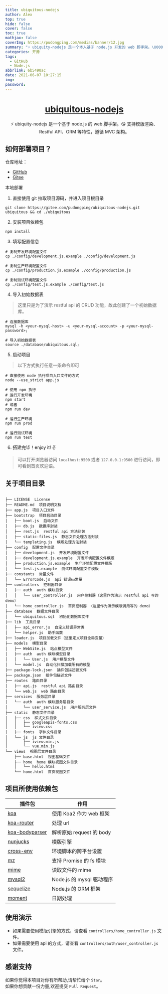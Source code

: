 ```yaml
---
title: ubiquitous-nodejs
author: Alex
top: true
hide: false
cover: false
toc: true
mathjax: false
coverImg: https://pudongping.com/medias/banner/12.jpg
summary: "⚡ ubiquity-nodejs 是一个本人基于 node.js 开发的 web 脚手架。\U0001F618 支持模版渲染、Restful API、ORM 等特性，遵循 MVC 架构。"
categories: 开源
tags:
  - GitHub
  - Node.js
abbrlink: 6b5490ac
date: 2021-06-07 10:27:15
img:
password:
---
```


<p align="center">
    <h1 align="center"><a href="https://pudodngping.com">ubiquitous-nodejs</a></h1>
    <p align="center">⚡ ubiquity-nodejs 是一个基于 node.js 的 web 脚手架。😘 支持模版渲染、Restful API、ORM 等特性，遵循 MVC 架构。</p>
</p>

## 如何部署项目？

仓库地址：
- [GitHub](https://github.com/pudongping/ubiquitous-nodejs.git)
- [Gitee](https://gitee.com/pudongping/ubiquitous-nodejs.git)

本地部署
1. 直接使用 git 拉取项目源码，并进入项目根目录

```shell
git clone https://gitee.com/pudongping/ubiquitous-nodejs.git ubiquitous && cd ./ubiquitous
```

2. 安装项目依赖包

```shell
npm install
```

3. 填写配置信息

```shell
# 复制开发环境配置文件
cp ./config/development.js.example ./config/development.js

# 复制生产环境配置文件
cp ./config/production.js.example ./config/production.js

# 复制测试环境配置文件
cp ./config/test.js.example ./config/test.js
```

4. 导入初始数据表
> 这里只是为了演示 restful api 的 CRUD 功能，故此创建了一个初始数据库。

```shell
# 连接数据库
mysql -h <your-mysql-host> -u <your-mysql-account> -p <your-mysql-password>;

# 导入初始数据表
source ./database/ubiquitous.sql;
```

5. 启动项目
> 以下方式执行任意一条命令即可

```shell
# 直接使用 node 执行项目入口文件的方式
node --use_strict app.js

# 使用 npm 执行
# 运行开发环境
npm start
# 或者
npm run dev

# 运行生产环境
npm run prod

# 运行测试环境
npm run test
```

6. 搭建完毕！enjoy it! ✌️
> 可以打开浏览器访问 `localhost:9500` 或者 `127.0.0.1:9500` 进行访问，即可看到首页欢迎语。

## 关于项目目录

```shell

├── LICENSE  License
├── README.md  项目说明文档
├── app.js  项目入口文件
├── bootstrap  项目启动目录
│   ├── boot.js  启动文件
│   ├── db.js  数据库封装
│   ├── rest.js  restful api 方法封装
│   ├── static-files.js  静态文件处理方法封装
│   └── templating.js  模版处理方法封装
├── config  配置文件目录
│   ├── development.js  开发环境配置文件
│   ├── development.js.example  开发环境配置文件模版
│   ├── production.js.example  生产环境配置文件模版
│   └── test.js.example  测试环境配置文件模板
├── constants  常量文件
│   └── ErrorCode.js  api 错误码常量
├── controllers  控制器目录
│   ├── auth  auth 模块目录
│   │   └── user_controller.js  用户控制器（这里作为演示 restful api 写的 demo）
│   └── home_controller.js  首页控制器 （这里作为演示模版调用写的 demo）
├── database  数据文件目录
│   └── ubiquitous.sql  初始化数据库文件
├── lib  工具目录
│   ├── api_error.js  自定义错误异常类
│   └── helper.js  助手函数
├── loader.js  项目加载文件（这里定义项目全局变量）
├── models  模型目录
│   ├── WebSite.js  站点模型文件
│   ├── auth  auth 模块模型目录
│   │   └── User.js  用户模型文件
│   └── model.js  自动化扫描加载所有的模型
├── package-lock.json  插件包描述锁文件
├── package.json  插件包描述文件
├── routes  路由目录
│   ├── api.js  restful api 路由目录
│   └── web.js  web 路由目录
├── services  服务层目录
│   └── auth  auth 模块服务层目录
│       └── user_service.js  用户服务层文件
├── static  静态文件目录
│   ├── css  样式文件目录
│   │   ├── googleapis-fonts.css
│   │   └── iview.css
│   ├── fonts  字体文件目录
│   └── js  js 文件目录
│       ├── iview.min.js
│       └── vue.min.js
└── views  视图层文件目录
    ├── base.html  视图基础文件
    ├── home  home 模块视图文件目录
    │   └── hello.html
    └── home.html  首页视图文件

```

## 项目所使用依赖包

插件包 | 作用
--- | ---
[koa](https://koa.bootcss.com/) | 使用 Koa2 作为 web 框架
[koa-router](https://github.com/koajs/router) | 处理 url
[koa-bodyparser](https://github.com/koajs/bodyparser) | 解析原始 request 的 body
[nunjucks](https://mozilla.github.io/nunjucks/cn/templating.html) | 模版引擎
[cross-env](https://github.com/kentcdodds/cross-env#readme) | 环境脚本的跨平台设置
[mz](https://github.com/normalize/mz#readme) | 支持 Promise 的 fs 模块
[mime](https://github.com/broofa/mime#readme) | 读取文件的 mime
[mysql2](https://github.com/sidorares/node-mysql2#readme) | Node.js 的 mysql 驱动程序
[sequelize](https://www.sequelize.com.cn/) | Node.js 的 ORM 框架
[moment](http://momentjs.cn/) | 日期处理

## 使用演示
- 如果需要使用模版引擎的方式，请查看 `controllers/home_controller.js` 文件。
- 如果需要使用 api 的方式，请查看 `controllers/auth/user_controller.js` 文件。

## 感谢支持

如果你觉得本项目对你有所帮助,请帮忙给个 `Star`。  
如果你想贡献一份力量,欢迎提交 `Pull Request`。
